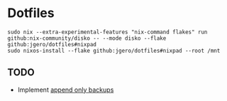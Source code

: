 # Dotfiles

```
sudo nix --extra-experimental-features "nix-command flakes" run github:nix-community/disko -- --mode disko --flake github:jgero/dotfiles#nixpad
sudo nixos-install --flake github:jgero/dotfiles#nixpad --root /mnt
```

## TODO

- Implement [append only
backups](https://ruderich.org/simon/notes/append-only-backups-with-restic-and-rclone)

[^1]: [NixOS Wiki - Impermanence](https://nixos.wiki/wiki/Impermanence)


